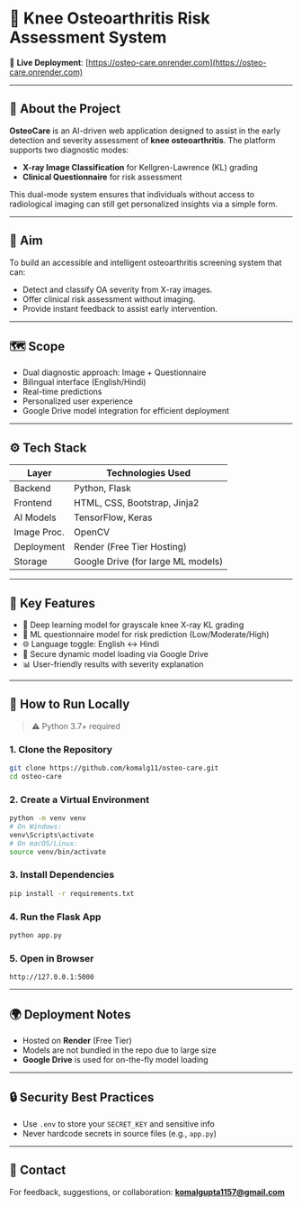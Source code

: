 # 🦴 Knee Osteoarthritis Risk Assessment System

🔗 **Live Deployment**: [https://osteo-care.onrender.com](https://osteo-care.onrender.com)

---

## 🌟 About the Project

**OsteoCare** is an AI-driven web application designed to assist in the early detection and severity assessment of **knee osteoarthritis**. The platform supports two diagnostic modes:

* **X-ray Image Classification** for Kellgren-Lawrence (KL) grading
* **Clinical Questionnaire** for risk assessment

This dual-mode system ensures that individuals without access to radiological imaging can still get personalized insights via a simple form.

---

## 🌟 Aim

To build an accessible and intelligent osteoarthritis screening system that can:

* Detect and classify OA severity from X-ray images.
* Offer clinical risk assessment without imaging.
* Provide instant feedback to assist early intervention.

---

## 🗺️ Scope

* Dual diagnostic approach: Image + Questionnaire
* Bilingual interface (English/Hindi)
* Real-time predictions
* Personalized user experience
* Google Drive model integration for efficient deployment

---

## ⚙️ Tech Stack

| Layer       | Technologies Used                  |
| ----------- | ---------------------------------- |
| Backend     | Python, Flask                      |
| Frontend    | HTML, CSS, Bootstrap, Jinja2       |
| AI Models   | TensorFlow, Keras                  |
| Image Proc. | OpenCV                             |
| Deployment  | Render (Free Tier Hosting)         |
| Storage     | Google Drive (for large ML models) |

---

## 🚀 Key Features

* 🔬 Deep learning model for grayscale knee X-ray KL grading
* 🧠 ML questionnaire model for risk prediction (Low/Moderate/High)
* 🌐 Language toggle: English ↔ Hindi
* 🔐 Secure dynamic model loading via Google Drive
* 📊 User-friendly results with severity explanation

---

## 🧪 How to Run Locally

> ⚠️ Python 3.7+ required

### 1. Clone the Repository

```bash
git clone https://github.com/komalg11/osteo-care.git
cd osteo-care
```

### 2. Create a Virtual Environment

```bash
python -m venv venv
# On Windows:
venv\Scripts\activate
# On macOS/Linux:
source venv/bin/activate
```

### 3. Install Dependencies

```bash
pip install -r requirements.txt
```

### 4. Run the Flask App

```bash
python app.py
```

### 5. Open in Browser

```
http://127.0.0.1:5000
```

---

## 🌍 Deployment Notes

* Hosted on **Render** (Free Tier)
* Models are not bundled in the repo due to large size
* **Google Drive** is used for on-the-fly model loading

---

## 🔒 Security Best Practices

* Use `.env` to store your `SECRET_KEY` and sensitive info
* Never hardcode secrets in source files (e.g., `app.py`)

---

## 📩 Contact

For feedback, suggestions, or collaboration:
**[komalgupta1157@gmail.com](mailto:komalgupta1157@gmail.com)**
